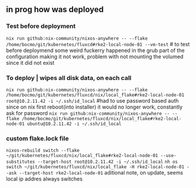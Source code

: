 ## in prog how was deployed

### Test before deployment
`nix run github:nix-community/nixos-anywhere -- --flake /home/bocmo/git/kubernetes/fluxcd#rke2-local-node-01 --vm-test` # to test before deploymend
some weird fuckerry happened in the grub part of the configuration making it not work, problem with not mounting the volumed since it did not exist

### To deploy | wipes all disk data, on each call
`nix run github:nix-community/nixos-anywhere -- --flake /home/bocmo/git/kubernetes/fluxcd/nix/local_flake#rke2-local-node-01 root@10.2.11.42 -i ~/.ssh/id_local` #had to use password based auth since on nix first reboot(into installer) it would no longer work, constantly ask for password
`nix run github:nix-community/nixos-anywhere -- --flake /home/bocmo/git/kubernetes/fluxcd/nix/local_flake#rke2-local-node-01 ubuntu@10.2.11.42 -i ~/.ssh/id_local`


<!-- ### rebuilds the flake with the new configuration
`nixos-rebuild switch --flake ~/git/kubernetes/fluxcd#rke2-local-node-01 --use-substitutes --target-host rke2-local-node-01` #how i updated the config on the remote system
`nh os switch ~/git/kubernetes/fluxcd -H rke2-local-node-01 --ask --target-host rke2-local-node-01` -->
### custom flake.lock file
`nixos-rebuild switch --flake ~/git/kubernetes/fluxcd/nix/local_flake#rke2-local-node-01 --use-substitutes --target-host root@10.2.11.42 -i ~/.ssh/id_local`
`nh os switch ~/git/kubernetes/fluxcd/nix/local_flake -H rke2-local-node-01 --ask --target-host rke2-local-node-01`
aditional note, on update, seems local ip addres always switches
